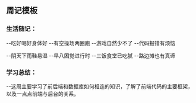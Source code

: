 ## 周记模板

### 生活随记：

--吃好喝好身体好
--有空操场两圈跑
--游戏自然少不了
--代码报错有烦恼

--阴天下雨鞋易湿
--早八困觉进行时
--三饭食堂已吃腻
--路边摊也有真谛
### 学习总结：

--这周主要学习了前后端和数据库如何相连的知识，了解了前端代码的主要框架，以及一点点前端与后台的关系。

